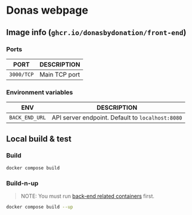 # Donas webpage

## Image info (`ghcr.io/donasbydonation/front-end`)

### Ports

| PORT | DESCRIPTION |
|---|---|
| `3000/TCP` | Main TCP port |

### Environment variables

| ENV | DESCRIPTION |
|---|---|
| `BACK_END_URL` | API server endpoint. Default to `localhost:8080` |

## Local build & test

### Build

```bash
docker compose build
```

### Build-n-up

> NOTE: You must run [back-end related containers](https://github.com/donasbydonation/donas-apiserver/blob/main/docker-compose.yml) first.

```bash
docker compose build --up
```

